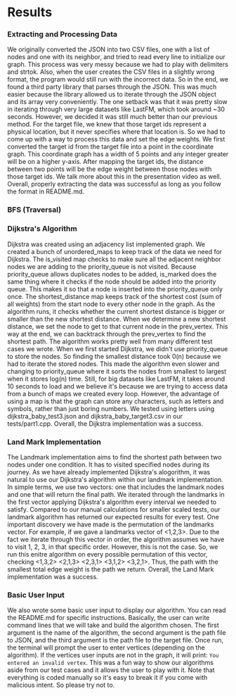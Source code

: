 # Results
### Extracting and Processing Data
We originally converted the JSON into two CSV files, one with a list of nodes and one with its neighbor, and tried to read every line to initialize our graph. This process was very messy because we had to play with delimiters and strtok. Also, when the user creates the CSV files in a slightly wrong format, the program would still run with the incorrect data. So in the end, we found a third party library that parses through the JSON. This was much easier because the library allowed us to iterate through the JSON object and its array very conveniently. The one setback was that it was pretty slow in iterating through very large datasets like LastFM, which took around ~30 seconds. However, we decided it was still much better than our previous method. For the target file, we knew that those target ids represent a physical location, but it never specifies where that location is. So we had to come up with a way to process this data and set the edge weights. We first converted the target id from the target file into a point in the coordinate graph. This coordinate graph has a width of 5 points and any integer greater will be on a higher y-axis. After mapping the target ids, the distance between two points will be the edge weight between those nodes with those target ids. We talk more about this in the presentation video as well. Overall, properly extracting the data was successful as long as you follow the format in README.md.


### BFS (Traversal)

### Dijkstra's Algorithm
Dijkstra was created using an adjacency list implemented graph. We created a bunch of unordered_maps to keep track of the data we need for Dijkstra. The is_visited map checks to make sure all the adjacent neighbor nodes we are adding to the priority_queue is not visited. Because priority_queue allows duplicates nodes to be added, is_marked does the same thing where it checks if the node should be added into the priority queue. This makes it so that a node is inserted into the priority_queue only once. The shortest_distance map keeps track of the shortest cost (sum of all weights) from the start node to every other node in the graph. As the algorithm runs, it checks whether the current shortest distance is bigger or smaller than the new shortest distance. When we determine a new shortest distance, we set the node to get to that current node in the prev_vertex. This way at the end, we can backtrack through the prev_vertex to find the shortest path. The algorithm works pretty well from many different test cases we wrote. When we first started Dijkstra, we didn't use priority_queue to store the nodes. So finding the smallest distance took 0(n) because we had to iterate the stored nodes. This made the algorithm even slower and changing to priority_queue where it sorts the nodes from smallest to largest when it stores log(n) time. Still, for big datasets like LastFM, it takes around 10 seconds to load and we believe it's because we are trying to access data from a bunch of maps we created every loop. However, the advantage of using a map is that the graph can store any characters, such as letters and symbols, rather than just boring numbers. We tested using letters using dijkstra_baby_test3.json and dijkstra_baby_target3.csv in our tests/part1.cpp. Overall, the Dijkstra implementation was a success.


### Land Mark Implementation
The Landmark implementation aims to find the shortest path between two nodes under one condition. It has to visited specified nodes during its journey. As we have already implemented Dijkstra's alogorithm, it was natural to use our Dijkstra's algorithm within our landmark implementation. In simple terms, we use two vectors: one that includes the landmark nodes and one that will return the final path. We iterated through the landmarks in the first vector applying Dijkstra's algorithm every interval we needed to satisfy. Compared to our manual calculations for smaller scaled tests, our landmark algorithm has returned our expected results for every test. One important discovery we have made is the permutation of the landmarks vector. For example, if we gave a landmarks vector of <1,2,3>. Due to the fact we iterate through this vector in order, the algorithm assumes we have to visit 1, 2, 3, in that specific order. However, this is not the case. So, we run this enitre algorithm on every possible permutation of this vector, checking <1,3,2> <2,1,3> <2,3,1> <3,1,2> <3,2,1>. Thus, the path with the smallest total edge weight is the path we return. Overall, the Land Mark implementation was a success.

### Basic User Input
We also wrote some basic user input to display our algorithm. You can read the README.md for specific instructions. Basically, the user can write command lines that we will take and build the algorithm chosen. The first argument is the name of the algorithm, the second argument is the path file to JSON, and the third argument is the path file to the target file. Once run, the terminal will prompt the user to enter vertices (depending on the algorithm). If the vertices user inputs are not in the graph, it will print: `You entered an invalid vertex`. This was a fun way to show our algorithms aside from our test cases and it allows the user to play with it. Note that everything is coded manually so it's easy to break it if you come with malicious intent. So please try not to.
